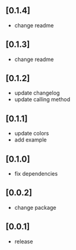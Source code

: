 ## [0.1.4]

* change readme


## [0.1.3]

* change readme


## [0.1.2]

* update changelog
* update calling method


## [0.1.1]

* update colors
* add example


## [0.1.0]

* fix dependencies


## [0.0.2]

* change package


## [0.0.1] 

* release
